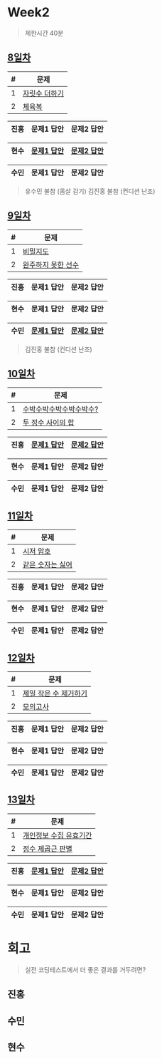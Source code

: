 # Week2

> 제한시간 40분

## [8일차](Day8)

| #   | 문제                 |
| --- | -------------------- |
| 1   | [자릿수 더하기](https://school.programmers.co.kr/learn/courses/30/lessons/12931) |
| 2   | [체육복](https://school.programmers.co.kr/learn/courses/30/lessons/42862) |

| **진홍** | 문제1 답안 | 문제2 답안 |
| ------ | ---------- | ---------- |

| **현수** | [문제1 답안](Day8/hhs/1.java) | [문제2 답안](Day8/hhs/2.java) |
| ------ | ---------- | ---------- |

| **수민** | 문제1 답안 | 문제2 답안 |
| ------ | ---------- | ---------- |

<!-- 불참 시 작성 -->
> 유수민 불참 (몸살 감기)
> 김진홍 불참 (컨디션 난조)

## [9일차](Day9)

| #   | 문제                 |
| --- | -------------------- |
| 1   | [비밀지도](https://school.programmers.co.kr/learn/courses/30/lessons/17681) |
| 2   | [완주하지 못한 선수](https://school.programmers.co.kr/learn/courses/30/lessons/42576) |

| **진홍** | 문제1 답안 | 문제2 답안 |
| ------ | ---------- | ---------- |

| **현수** | 문제1 답안 | 문제2 답안 |
| ------ | ---------- | ---------- |

| **수민** | [문제1 답안](Day9/ysm/ysm1.java) | [문제2 답안](Day9/ysm2/ysm2.java) |
| ------ | ---------- | ---------- |

<!-- 불참 시 작성 -->
> 김진홍 불참 (컨디션 난조)

## [10일차](Day10)

| #   | 문제                 |
| --- | -------------------- |
| 1   | [수박수박수박수박수박수?](https://school.programmers.co.kr/learn/courses/30/lessons/12922) |
| 2   | [두 정수 사이의 합](https://school.programmers.co.kr/learn/courses/30/lessons/12912) |

| **진홍** | [문제1 답안](Day10/kjh1.kt) | [문제2 답안](Day10/kjh2.kt) |
| ------ | ---------- | ---------- |

| **현수** | 문제1 답안 | 문제2 답안 |
| ------ | ---------- | ---------- |

| **수민** | 문제1 답안 | 문제2 답안 |
| ------ | ---------- | ---------- |

<!-- 불참 시 작성 -->
<!--
> 유수민 불참(회식)
-->

## [11일차](Day11)

| #   | 문제                 |
| --- | -------------------- |
| 1   | [시저 암호](https://school.programmers.co.kr/learn/courses/30/lessons/12926) |
| 2   | [같은 숫자는 싫어](https://school.programmers.co.kr/learn/courses/30/lessons/12906) |

| **진홍** | 문제1 답안 | 문제2 답안 |
| ------ | ---------- | ---------- |

| **현수** | 문제1 답안 | 문제2 답안 |
| ------ | ---------- | ---------- |

| **수민** | 문제1 답안 | 문제2 답안 |
| ------ | ---------- | ---------- |

<!-- 불참 시 작성 -->
<!--
> 홍길동 불참 (컨디션 난조)
-->

## [12일차](Day12)

| #   | 문제                 |
| --- | -------------------- |
| 1   | [제일 작은 수 제거하기](https://school.programmers.co.kr/learn/courses/30/lessons/12935) |
| 2   | [모의고사](https://school.programmers.co.kr/learn/courses/30/lessons/42840) |

| **진홍** | 문제1 답안 | 문제2 답안 |
| ------ | ---------- | ---------- |

| **현수** | 문제1 답안 | 문제2 답안 |
| ------ | ---------- | ---------- |

| **수민** | 문제1 답안 | 문제2 답안 |
| ------ | ---------- | ---------- |

<!-- 불참 시 작성 -->
<!--
> 홍길동 불참 (컨디션 난조)
-->

## [13일차](Day13)

| #   | 문제                 |
| --- | -------------------- |
| 1   | [개인정보 수집 유효기간 ](https://school.programmers.co.kr/learn/courses/30/lessons/150370) |
| 2   | [정수 제곱근 판별](https://school.programmers.co.kr/learn/courses/30/lessons/12934) |

| **진홍** | [문제1 답안](Day13/kjh1.kt) | [문제2 답안](Day13/kjh2.kt) |
| ------ | ---------- | ---------- |

| **현수** | 문제1 답안 | 문제2 답안 |
| ------ | ---------- | ---------- |

| **수민** | 문제1 답안 | 문제2 답안 |
| ------ | ---------- | ---------- |

<!-- 불참 시 작성 -->
<!--
> 홍길동 불참 (컨디션 난조)
-->


# 회고

> 실전 코딩테스트에서 더 좋은 결과를 거두려면?

## 진홍

## 수민

## 현수
